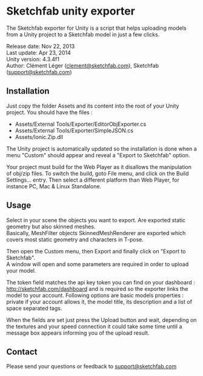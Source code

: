 Sketchfab unity exporter
========================

The Sketchfab exporter for Unity is a script that helps uploading models from a Unity project to a Sketchfab model in just a few clicks.

Release date: Nov 22, 2013  
Last update: Apr 23, 2014  
Unity version: 4.3.4f1  
Author: Clément Léger (clement@sketchfab.com), Sketchfab (support@sketchfab.com)

Installation
------------
Just copy the folder Assets and its content into the root of your Unity project.
You should have the files :
- Assets/External Tools/Exporter/EditorObjExporter.cs
- Assets/External Tools/Exporter/SimpleJSON.cs
- Assets/Ionic.Zip.dll

The Unity project is automatically updated so the installation is done when a menu "Custom" should appear and reveal a "Export to Sketchfab" option.

Your project must build for the Web Player as it disallows the manipulation of obj/zip files.
To switch the build, goto File menu, and click on the Build Settings... entry. Then select a different platform than Web Player, for instance PC, Mac & Linux Standalone.

Usage
-----
Select in your scene the objects you want to export. Are exported static geometry but also skinned meshes.  
Basically, MeshFilter objects SkinnedMeshRenderer are exported which covers most static geometry and characters in T-pose.

Then open the Custom menu, then Export and finally click on "Export to Sketchfab".  
A window will open and some parameters are required in order to upload your model.

The token field matches the api key token you can find on your dashboard : http://sketchfab.com/dashboard and is required so the exporter links the model to your account.
Following options are basic models properties : private if your account allows it, the model title, its description and a list of space separated tags.

When the fields are set just press the Upload button and wait, depending on the textures and your speed connection it could take some time until a message box appears informing you of the upload result.

Contact
-------
Please send your questions or feedback to support@sketchfab.com

